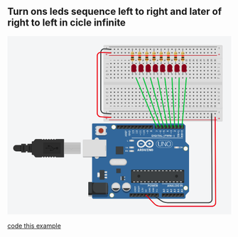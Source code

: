 

## Turn ons leds sequence left to right and later of right to left in cicle infinite

![](imgs/example-1.png)

[code this example](./codes/example-1.cpp)
